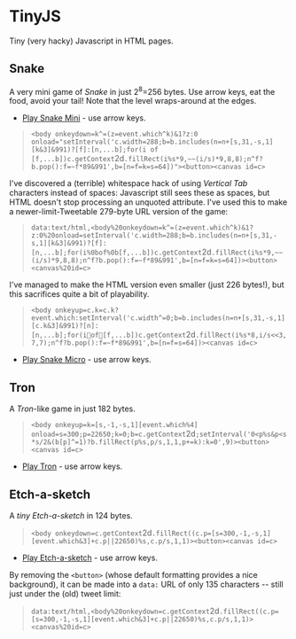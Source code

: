 # TinyJS

Tiny (very hacky) Javascript in HTML pages.

## Snake

A very mini game of *Snake* in just 2<sup>8</sup>=256 bytes. Use arrow keys, eat the food, avoid your tail! Note that the level wraps-around at the edges.

  * [Play Snake Mini](https://danielgjackson.github.io/tinyjs/mini.html) - use arrow keys.

> `<body onkeydown=k^=(z=event.which^k)&1?z:0 onload="setInterval('c.width=288;b=b.includes(n=n+[s,31,-s,1][k&3]&991)?[f]:[n,...b];for(i of [f,...b])c.getContext`2d`.fillRect(i%s*9,~~(i/s)*9,8,8);n^f?b.pop():f=~f*89&991',b=[n=f=k=s=64])"><button><canvas id=c>`

I've discovered a (terrible) whitespace hack of using *Vertical Tab* characters instead of spaces: Javascript still sees these as spaces, but HTML doesn't stop processing an unquoted attribute.  I've used this to make a newer-limit-Tweetable 279-byte URL version of the game:

> `data:text/html,<body%20onkeydown=k^=(z=event.which^k)&1?z:0%20onload=setInterval('c.width=288;b=b.includes(n=n+[s,31,-s,1][k&3]&991)?[f]:[n,...b];for(i%0bof%0b[f,...b])c.getContext`2d`.fillRect(i%s*9,~~(i/s)*9,8,8);n^f?b.pop():f=~f*89&991',b=[n=f=k=s=64])><button><canvas%20id=c>`

I've managed to make the HTML version even smaller (just 226 bytes!), but this sacrifices quite a bit of playability.

> `<body onkeyup=c.k=c.k?event.which:setInterval('c.width^=0;b=b.includes(n=n+[s,31,-s,1][c.k&3]&991)?[n]:[n,...b];for(iof[f,...b])c.getContext`2d`.fillRect(i%s*8,i/s<<3,7,7);n^f?b.pop():f=~f*89&991',b=[n=f=s=64])><canvas id=c>`

  * [Play Snake Micro](https://danielgjackson.github.io/tinyjs/micro.html) - use arrow keys.


## Tron

A *Tron*-like game in just 182 bytes.

> `<body onkeyup=k=[s,-1,-s,1][event.which%4] onload=s=300;p=22650;k=0;b=c.getContext`2d`;setInterval('0<p%s&p<s*s/2&(b[p]^=1)?b.fillRect(p%s,p/s,1,1,p+=k):k=0',9)><button><canvas id=c>`

* [Play Tron](https://danielgjackson.github.io/tinyjs/tron.html) - use arrow keys.


## Etch-a-sketch

A *tiny* *Etch-a-sketch* in 124 bytes.

> `<body onkeydown=c.getContext`2d`.fillRect((c.p=[s=300,-1,-s,1][event.which&3]+c.p||22650)%s,c.p/s,1,1)><button><canvas id=c>`

  * [Play Etch-a-sketch](https://danielgjackson.github.io/tinyjs/etch.html) - use arrow keys.

By removing the `<button>` (whose default formatting provides a nice background), it can be made into a `data:` URL of only 135 characters -- still just under the (old) tweet limit:

> `data:text/html,<body%20onkeydown=c.getContext`2d`.fillRect((c.p=[s=300,-1,-s,1][event.which&3]+c.p||22650)%s,c.p/s,1,1)><canvas%20id=c>`
